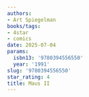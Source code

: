 ```yaml
---
authors:
- Art Spiegelman
books/tags:
- 4star
- comics
date: 2025-07-04
params:
  isbn13: '9780394556550'
  year: '1991'
slug: '9780394556550'
star_rating: 4
title: Maus II
---
```


<!--more-->